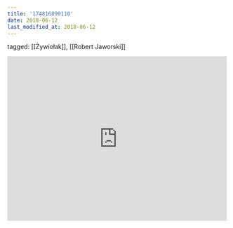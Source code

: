 ```yaml
---
title: '174816899110'
date: 2018-06-12
last_modified_at: 2018-06-12
---
```

tagged: [[Żywiołak]], [[Robert Jaworski]]
<iframe allow="accelerometer; autoplay; clipboard-write; encrypted-media; gyroscope; picture-in-picture" allowfullscreen="" frameborder="0" height="375" id="youtube_iframe" src="https://www.youtube.com/embed/AXxnwbziTvQ?feature=oembed&amp;enablejsapi=1&amp;origin=https://safe.txmblr.com&amp;wmode=opaque" width="500"></iframe>